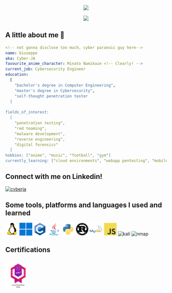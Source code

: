 
  <p align="center">
    <img src="https://capsule-render.vercel.app/api?text=Hey%20Everyone,%20Giuseppe%20here!🕹️&animation=fadeIn&theme=dark&color=random&height=100&fontSize=30"/>
  </p>
  <p align="center">
    <img src="https://media2.giphy.com/media/v1.Y2lkPTc5MGI3NjExdGkzNTFyb2ZvNnFycDl3b3Y1eWxkeWVsNDBwOHI2ZG1yMjB5ZmkxdCZlcD12MV9pbnRlcm5hbF9naWZfYnlfaWQmY3Q9Zw/MtJwM5N4fuMgw/giphy.webp"/>
  </p>
  
  <div align="left">
    <h2>A little about me 🔭</h2>
  </div>
  
  ```yaml
  <!-- not gonna disclose too much, cyber paranoic guy here-->
  name: Giuseppe
  aka: Cyber-JA
  favourite_anime_character: Minato Namikaze <!-- Clearly! -->
  current_job: Cybersecurity Engineer
  education:
    [
      "bachelor's degree in Computer Engineering",
      "master's degree in Cybersecurity",
      "self-thought penetration tester
    ]
    
  fields_of_interest:
    [
      "penetration testing",
      "red teaming",
      "malware development",
      "reverse engineering",
      "digital forensics"
    ]
  hobbies: ["anime", "music", "football", "gym"]
  currently_learning: ["cloud environments", "webapp pentesting", "mobile pentesting"]
  ```
  
  <div align="left">
    <h2>Connect with me on Linkedin!</h2>
    <p>
      <a href="https://linkedin.com/in/giuseppe-caruso-92177a267" target="blank"><img src="https://raw.githubusercontent.com/rahuldkjain/github-profile-readme-generator/master/src/images/icons/Social/linked-in-alt.svg" alt="cyberja" height="40" width="40" /></a>
    </p>
    <h2>Some tools, platforms and languages I used and learned</h2>
    <p>
      <img src="https://raw.githubusercontent.com/devicons/devicon/master/icons/linux/linux-original.svg" alt="linux" width="40" height="40" />
      <img src="https://raw.githubusercontent.com/devicons/devicon/refs/heads/master/icons/windows11/windows11-original.svg" alt="windows" width="40" height="40" />
      <img src="https://raw.githubusercontent.com/devicons/devicon/master/icons/c/c-original.svg" alt="c" width="40" height="40" />
      <img src="https://raw.githubusercontent.com/devicons/devicon/master/icons/java/java-original.svg" alt="java" width="40" height="40" />
      <img src="https://raw.githubusercontent.com/devicons/devicon/master/icons/python/python-original.svg" alt="python" width="40" height="40" />
      <img src="https://raw.githubusercontent.com/devicons/devicon/master/icons/rust/rust-original.svg" alt="rust" width="40" height="40" />
      <img src="https://raw.githubusercontent.com/devicons/devicon/master/icons/mysql/mysql-original-wordmark.svg" alt="mysql" width="40" height="40" />
      <img src="https://raw.githubusercontent.com/devicons/devicon/master/icons/javascript/javascript-original.svg" alt="javascript" width="40" height="40" />
      <img src="https://upload.vectorlogo.zone/logos/kali/images/99996646-d340-4b8f-b820-e25525048e9c.svg" alt="kali" width="40" height="40" />
      <img src="https://raw.githubusercontent.com/file-icons/icons/refs/heads/master/svg/Nmap.svg" alt="nmap" width="40" height="40" />
    </p>
  </div>
  <div align="left">
    <h2> Certifications <h2>
     <p>
       <img src="https://github.com/Cyber-JA/Cyber-JA/blob/main/w5192j4c_1734362064262_badge.png" alt="ejptv2" width="80" height="80" />
     </p>
  </div>

<!--
**Cyber-JA/Cyber-JA** is a ✨ _special_ ✨ repository because its `README.md` (this file) appears on your GitHub profile.

Here are some ideas to get you started:

- 🔭 I’m currently working on ...
- 🌱 I’m currently learning ...
- 👯 I’m looking to collaborate on ...
- 🤔 I’m looking for help with ...
- 💬 Ask me about ...
- 📫 How to reach me: ...
- 😄 Pronouns: ...
- ⚡ Fun fact: ...
-->
